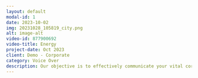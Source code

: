 ```yaml
---
layout: default
modal-id: 1
date: 2023-10-02
img: 20231028_105819_city.png
alt: image-alt
video-id: 877900692
video-title: Energy
project-date: Oct 2023
client: Demo - Corporate
category: Voice Over
description: Our objective is to effectively communicate your vital corporate messages with engagement and sincerity, utilising top-of-the-line studio equipment. Choose Codalesce for high-quality storytelling that resonates.
---
```


